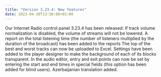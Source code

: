 ```yaml
---
title: "Version 3.23.4: New features"
date: 2023-04-30T13:50:08+03:00
---
```


Our Internet Radio control panel 3.23.4 has been released: If track volume normalization is disabled, the volume of streams will not be lowered. A report on the total listening time (the number of listeners multiplied by the duration of the broadcast) has been added to the reports The top of the best and worst tracks can now be uploaded to Excel. Settings have been added to the player designer to make the background of each of its blocks transparent. In the audio editor, entry and exit points can now be set by entering the start and end times in special fields (this option has been added for blind users). Azerbaijanian translation added.